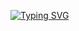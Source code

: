 [![Typing SVG](https://readme-typing-svg.herokuapp.com?font=Fira+Code&pause=1000&color=F7D2A3&random=false&width=1000&lines=All+DSA+Questions+Available+Here+-+Currently+Wroking+%F0%9F%91%A8%F0%9F%8F%BB%E2%80%8D%F0%9F%92%BB)](https://git.io/typing-svg)

